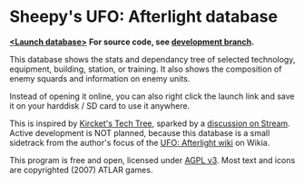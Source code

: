 Sheepy's UFO: Afterlight database
=================================

**[&lt;Launch database>](https://cdn.rawgit.com/Sheep-y/ufoafterlight-db/r20150130/index.html)**
**For source code, see [development branch](https://github.com/Sheep-y/ufoafterlight-db/tree/development).**

This database shows the stats and dependancy tree of selected technology, equipment, building, station, or training.
It also shows the composition of enemy squards and information on enemy units.

Instead of opening it online, you can also right click the launch link and save it on your harddisk / SD card to use it anywhere.

This is inspired by [Kircket's Tech Tree](http://www.irodemine.com/afterlit/), sparked by a [discussion on Stream](http://steamcommunity.com/app/237950/discussions/0/616188677801999309/#c619568793974409287).
Active development is NOT planned, because this database is a small sidetrack from the author's focus of the [UFO: Afterlight wiki](http://ufoafterblank.wikia.com/) on Wikia.

This program is free and open, licensed under [AGPL v3](http://www.gnu.org/licenses/agpl-3.0.html).
Most text and icons are copyrighted (2007) ATLAR games.